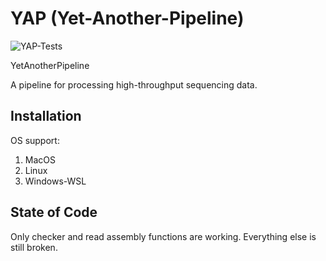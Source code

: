 # YAP (Yet-Another-Pipeline)

![YAP-Tests](https://github.com/hhandika/yap/workflows/YAP-Tests/badge.svg)

YetAnotherPipeline

A pipeline for processing high-throughput sequencing data.

## Installation

OS support:

1. MacOS
2. Linux
3. Windows-WSL

## State of Code

Only checker and read assembly functions are working. Everything else is still broken.
